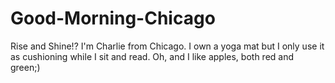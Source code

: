 # Good-Morning-Chicago
Rise and Shine!?
I'm Charlie from Chicago. I own a yoga mat but I only use it as cushioning while I sit and read. Oh, and I like apples, both red and green;)
